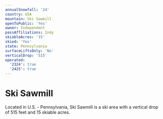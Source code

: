 ```yaml
---
annualSnowfall: '24'
country: USA
mountain: Ski Sawmill
openToPublic: 'Yes'
owner: Independent
passAffiliations: Indy
skiableAcres: '15'
skied: 'Yes'
state: Pennsylvania
surfaceLiftsOnly: 'No'
verticalDrop: '515'
operated:
  '2324': true
  '2425': true
---
```



# Ski Sawmill

Located in U.S. - Pennsylvania, Ski Sawmill is a ski area with a vertical drop of 515 feet and 15 skiable acres.
